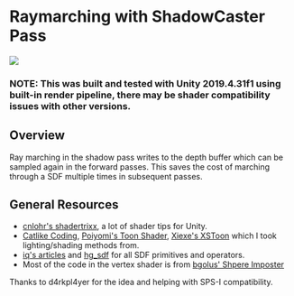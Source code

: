 # Raymarching with ShadowCaster Pass

<img src="Images/preview.gif" align="middle"/>

### NOTE: This was built and tested with Unity 2019.4.31f1 using built-in render pipeline, there may be shader compatibility issues with other versions.

## Overview

Ray marching in the shadow pass writes to the depth buffer which can be sampled again in the forward passes. This saves the cost of marching through a SDF multiple times in subsequent passes.

## General Resources

- [cnlohr's shadertrixx](https://github.com/cnlohr/shadertrixx),
a lot of shader tips for Unity.
- [Catlike Coding](https://catlikecoding.com/unity/tutorials/scriptable-render-pipeline/reflections/), [Poiyomi's Toon Shader](https://github.com/poiyomi/PoiyomiToonShader), [Xiexe's XSToon](https://github.com/Xiexe/Xiexes-Unity-Shaders) which I took lighting/shading methods from.
- [iq's articles](https://iquilezles.org/articles/distfunctions/) and [hg_sdf](https://mercury.sexy/hg_sdf/) for all SDF primitives and operators.
- Most of the code in the vertex shader is from [bgolus' Shpere Imposter](https://bgolus.medium.com/rendering-a-sphere-on-a-quad-13c92025570c)

Thanks to d4rkpl4yer for the idea and helping with SPS-I compatibility.
